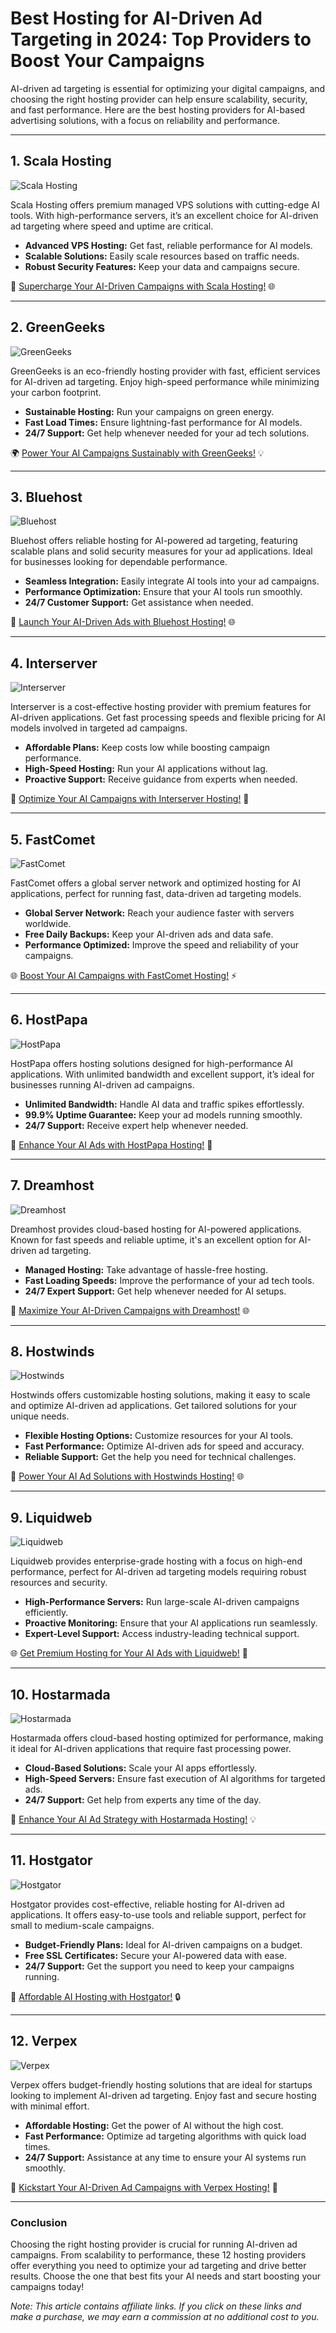 # Best Hosting for AI-Driven Ad Targeting in 2024: Top Providers to Boost Your Campaigns

AI-driven ad targeting is essential for optimizing your digital campaigns, and choosing the right hosting provider can help ensure scalability, security, and fast performance. Here are the best hosting providers for AI-based advertising solutions, with a focus on reliability and performance.

---

## 1. Scala Hosting

![Scala Hosting](https://i.imgur.com/uJ5JIK3.png "Scala Web Hosting")

Scala Hosting offers premium managed VPS solutions with cutting-edge AI tools. With high-performance servers, it’s an excellent choice for AI-driven ad targeting where speed and uptime are critical.

- **Advanced VPS Hosting:** Get fast, reliable performance for AI models.
- **Scalable Solutions:** Easily scale resources based on traffic needs.
- **Robust Security Features:** Keep your data and campaigns secure.

🚀 [Supercharge Your AI-Driven Campaigns with Scala Hosting!](https://snipitx.com/scala-jy) 🌐

---

## 2. GreenGeeks

![GreenGeeks](https://i.imgur.com/eEwuntu.jpg "GreenGeeks Hosting")

GreenGeeks is an eco-friendly hosting provider with fast, efficient services for AI-driven ad targeting. Enjoy high-speed performance while minimizing your carbon footprint.

- **Sustainable Hosting:** Run your campaigns on green energy.
- **Fast Load Times:** Ensure lightning-fast performance for AI models.
- **24/7 Support:** Get help whenever needed for your ad tech solutions.

🌍 [Power Your AI Campaigns Sustainably with GreenGeeks!](https://snipitx.com/greengeeks-jy) 💡

---

## 3. Bluehost

![Bluehost](https://i.imgur.com/PasFF9E.jpeg "Bluehost Hosting")

Bluehost offers reliable hosting for AI-powered ad targeting, featuring scalable plans and solid security measures for your ad applications. Ideal for businesses looking for dependable performance.

- **Seamless Integration:** Easily integrate AI tools into your ad campaigns.
- **Performance Optimization:** Ensure that your AI tools run smoothly.
- **24/7 Customer Support:** Get assistance when needed.

🚀 [Launch Your AI-Driven Ads with Bluehost Hosting!](https://snipitx.com/bluehost-jy) 🌐

---

## 4. Interserver

![Interserver](https://i.imgur.com/OM5dOEW.jpeg "Interserver Hosting")

Interserver is a cost-effective hosting provider with premium features for AI-driven applications. Get fast processing speeds and flexible pricing for AI models involved in targeted ad campaigns.

- **Affordable Plans:** Keep costs low while boosting campaign performance.
- **High-Speed Hosting:** Run your AI applications without lag.
- **Proactive Support:** Receive guidance from experts when needed.

💸 [Optimize Your AI Campaigns with Interserver Hosting!](https://snipitx.com/interserver-jy) 🚀

---

## 5. FastComet

![FastComet](https://i.imgur.com/7qgXuWp.png "FastComet Hosting")

FastComet offers a global server network and optimized hosting for AI applications, perfect for running fast, data-driven ad targeting models.

- **Global Server Network:** Reach your audience faster with servers worldwide.
- **Free Daily Backups:** Keep your AI-driven ads and data safe.
- **Performance Optimized:** Improve the speed and reliability of your campaigns.

🌐 [Boost Your AI Campaigns with FastComet Hosting!](https://snipitx.com/fastcomet-jy) ⚡

---

## 6. HostPapa

![HostPapa](https://i.imgur.com/ouDTkvl.jpeg "HostPapa Hosting")

HostPapa offers hosting solutions designed for high-performance AI applications. With unlimited bandwidth and excellent support, it’s ideal for businesses running AI-driven ad campaigns.

- **Unlimited Bandwidth:** Handle AI data and traffic spikes effortlessly.
- **99.9% Uptime Guarantee:** Keep your ad models running smoothly.
- **24/7 Support:** Receive expert help whenever needed.

🚀 [Enhance Your AI Ads with HostPapa Hosting!](https://snipitx.com/hostpapa-jy) 💼

---

## 7. Dreamhost

![Dreamhost](https://i.imgur.com/rXIg8ip.jpeg "Dreamhost Hosting")

Dreamhost provides cloud-based hosting for AI-powered applications. Known for fast speeds and reliable uptime, it's an excellent option for AI-driven ad targeting.

- **Managed Hosting:** Take advantage of hassle-free hosting.
- **Fast Loading Speeds:** Improve the performance of your ad tech tools.
- **24/7 Expert Support:** Get help whenever needed for AI setups.

🚀 [Maximize Your AI-Driven Campaigns with Dreamhost!](https://snipitx.com/dreamhost-jy) 🌐

---

## 8. Hostwinds

![Hostwinds](https://i.imgur.com/53aSNXx.jpeg "Hostwinds Hosting")

Hostwinds offers customizable hosting solutions, making it easy to scale and optimize AI-driven ad applications. Get tailored solutions for your unique needs.

- **Flexible Hosting Options:** Customize resources for your AI tools.
- **Fast Performance:** Optimize AI-driven ads for speed and accuracy.
- **Reliable Support:** Get the help you need for technical challenges.

🚀 [Power Your AI Ad Solutions with Hostwinds Hosting!](https://snipitx.com/hostwinds-jy) 🌐

---

## 9. Liquidweb

![Liquidweb](https://i.imgur.com/4IvT9SC.jpeg "Liquidweb Hosting")

Liquidweb provides enterprise-grade hosting with a focus on high-end performance, perfect for AI-driven ad targeting models requiring robust resources and security.

- **High-Performance Servers:** Run large-scale AI-driven campaigns efficiently.
- **Proactive Monitoring:** Ensure that your AI applications run seamlessly.
- **Expert-Level Support:** Access industry-leading technical support.

🌐 [Get Premium Hosting for Your AI Ads with Liquidweb!](https://snipitx.com/liquidweb-jy) 🚀

---

## 10. Hostarmada

![Hostarmada](https://i.imgur.com/KFbdf3o.jpeg "Hostarmada Hosting")

Hostarmada offers cloud-based hosting optimized for performance, making it ideal for AI-driven applications that require fast processing power.

- **Cloud-Based Solutions:** Scale your AI apps effortlessly.
- **High-Speed Servers:** Ensure fast execution of AI algorithms for targeted ads.
- **24/7 Support:** Get help from experts any time of the day.

🚀 [Enhance Your AI Ad Strategy with Hostarmada Hosting!](https://snipitx.com/hostarmada-jy) 💡

---

## 11. Hostgator

![Hostgator](https://i.imgur.com/BcVkH57.jpeg "Hostgator Hosting")

Hostgator provides cost-effective, reliable hosting for AI-driven ad applications. It offers easy-to-use tools and reliable support, perfect for small to medium-scale campaigns.

- **Budget-Friendly Plans:** Ideal for AI-driven campaigns on a budget.
- **Free SSL Certificates:** Secure your AI-powered data with ease.
- **24/7 Support:** Get the support you need to keep your campaigns running.

💸 [Affordable AI Hosting with Hostgator!](https://snipitx.com/hostgator-jy) 🔒

---

## 12. Verpex

![Verpex](https://i.imgur.com/6x5LhiS.jpeg "Verpex Hosting")

Verpex offers budget-friendly hosting solutions that are ideal for startups looking to implement AI-driven ad targeting. Enjoy fast and secure hosting with minimal effort.

- **Affordable Hosting:** Get the power of AI without the high cost.
- **Fast Performance:** Optimize ad targeting algorithms with quick load times.
- **24/7 Support:** Assistance at any time to ensure your AI systems run smoothly.

🌟 [Kickstart Your AI-Driven Ad Campaigns with Verpex Hosting!](https://snipitx.com/verpex-jy) 🚀

---

### Conclusion

Choosing the right hosting provider is crucial for running AI-driven ad campaigns. From scalability to performance, these 12 hosting providers offer everything you need to optimize your ad targeting and drive better results. Choose the one that best fits your AI needs and start boosting your campaigns today!

*Note: This article contains affiliate links. If you click on these links and make a purchase, we may earn a commission at no additional cost to you.*

